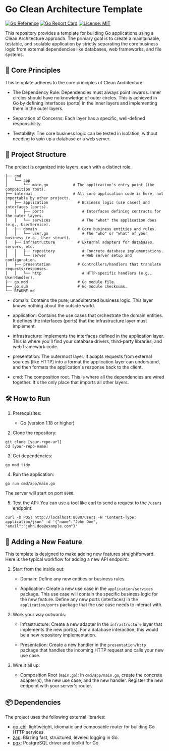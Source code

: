 # Go Clean Architecture Template
[![Go Reference](https://pkg.go.dev/badge/github.com/Zubayear/glacier.svg)](https://pkg.go.dev/github.com/Zubayear/glacier)
[![Go Report Card](https://goreportcard.com/badge/github.com/Zubayear/glacier)](https://goreportcard.com/report/github.com/Zubayear/glacier)
[![License: MIT](https://img.shields.io/badge/License-MIT-yellow.svg)](LICENSE)

This repository provides a template for building Go applications using a Clean Architecture approach. The primary goal is to create a maintainable, testable, and scalable application by strictly separating the core business logic from external dependencies like databases, web frameworks, and file systems.

## 🚀 Core Principles
This template adheres to the core principles of Clean Architecture

* The Dependency Rule: Dependencies must always point inwards. Inner circles should have no knowledge of outer circles. This is achieved in Go by defining interfaces (ports) in the inner layers and implementing them in the outer layers.

* Separation of Concerns: Each layer has a specific, well-defined responsibility.

* Testability: The core business logic can be tested in isolation, without needing to spin up a database or a web server.

## 📂 Project Structure
The project is organized into layers, each with a distinct role.

```
├── cmd
│   └── app
│       └── main.go           # The application's entry point (the composition root).
├── internal                  # All core application code is here, not importable by other projects.
│   ├── application             # Business logic (use cases) and interfaces (ports).
│   │   ├── ports                 # Interfaces defining contracts for the outer layers.
│   │   └── services              # The "what" the application does (e.g., UserService).
│   ├── domain                  # Core business entities and rules.
│   │   └── user.go               # The "who" or "what" of your business (e.g., User struct).
│   ├── infrastructure          # External adapters for databases, servers, etc.
│   │   ├── repository            # Concrete database implementations.
│   │   └── server                # Web server setup and configuration.
│   ├── presentation            # Controllers/handlers that translate requests/responses.
│   │   └── http                  # HTTP-specific handlers (e.g., UserHandler).
├── go.mod                      # Go module file.
├── go.sum                      # Go module checksums.
└── README.md
```
* domain: Contains the pure, unadulterated business logic. This layer knows nothing about the outside world.

* application: Contains the use cases that orchestrate the domain entities. It defines the interfaces (ports) that the infrastructure layer must implement.

* infrastructure: Implements the interfaces defined in the application layer. This is where you'll find your database drivers, third-party libraries, and web framework code.

* presentation: The outermost layer. It adapts requests from external sources (like HTTP) into a format the application layer can understand, and then formats the application's response back to the client.

* cmd: The composition root. This is where all the dependencies are wired together. It's the only place that imports all other layers.

## 🛠️ How to Run
1. Prerequisites:
    - Go (version 1.18 or higher)

2. Clone the repository:
```
git clone [your-repo-url]
cd [your-repo-name]
```

3. Get dependencies:
```
go mod tidy
```

4. Run the application:
```
go run cmd/app/main.go
```

The server will start on port `8080`.

5. Test the API:
You can use a tool like curl to send a request to the `/users` endpoint.

```
curl -X POST http://localhost:8080/users -H "Content-Type: application/json" -d '{"name":"John Doe", "email":"john.doe@example.com"}'
```

## 📝 Adding a New Feature
This template is designed to make adding new features straightforward. Here is the typical workflow for adding a new API endpoint:

1. Start from the inside out:

    * Domain: Define any new entities or business rules.

    * Application: Create a new use case in the `application/services` package. This use case will contain the specific business logic for the new feature. Define any new ports (interfaces) in the `application/ports` package that the use case needs to interact with.

2. Work your way outwards:

    * Infrastructure: Create a new adapter in the `infrastructure` layer that implements the new port(s). For a database interaction, this would be a new repository implementation.

    * Presentation: Create a new handler in the `presentation/http` package that handles the incoming HTTP request and calls your new use case.

3. Wire it all up:

    * Composition Root (`main.go`): In `cmd/app/main.go`, create the concrete adapter(s), the new use case, and the new handler. Register the new endpoint with your server's router.

## 📦 Dependencies
The project uses the following external libraries:

* [go-chi](https://github.com/go-chi/chi): lightweight, idiomatic and composable router for building Go HTTP services.
* [zap](https://github.com/uber-go/zap): Blazing fast, structured, leveled logging in Go.
* [pgx](https://github.com/jackc/pgx): PostgreSQL driver and toolkit for Go
